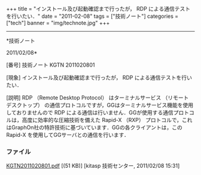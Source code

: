 ﻿+++
title = "インストール及び起動確認まで行ったが， RDP による通信テストを行いたい．"
date = "2011-02-08"
tags = ["技術ノート"]
categories = ["tech"]
banner = "img/technote.jpg"
+++

-----------------------------------------------------------------------------------------------------------------------------

*技術ノート

2011/02/08*


[番号]
技術ノート KGTN 2011020801

[現象]
インストール及び起動確認まで行ったが， RDP による通信テストを行いたい．

[説明]
RDP （Remote Desktop Protocol） はターミナルサービス （リモート
デスクトップ）
の通信プロトコルですが，GGはターミナルサービス機能を使用しておりませんので
RDP
による通信は行いません．GGが使用する通信プロトコルは，高度に効率的な圧縮技術を備えた
Rapid-X （RXP）
プロトコルで，これはGraphOn社の特許技術に基づいています．GGの各クライアントは，この
Rapid-X を使用してGGサーバとの通信を行います．


### ファイル

 
 


[KGTN2011020801.pdf](http://techreport.kitasp.net/attachments/download/473/KGTN2011020801.pdf)
 [(51 KB)] [kitasp 技術センター, 2011/02/08
15:31]


 


 

